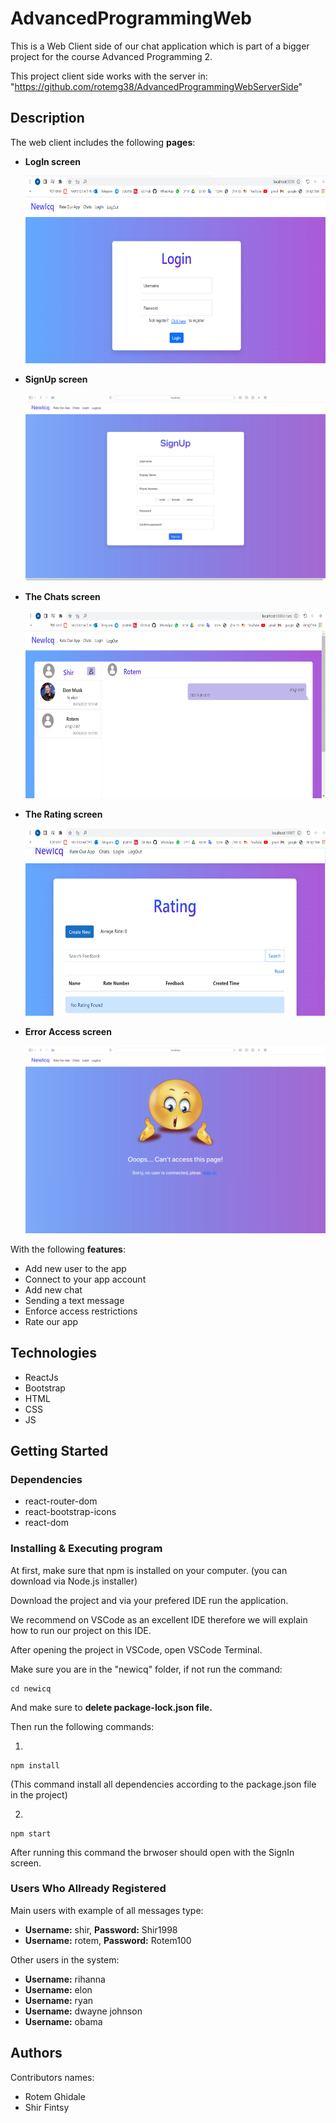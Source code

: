 # AdvancedProgrammingWeb
This is a Web Client side of our chat application which is part of a bigger project for the course Advanced Programming 2.

This project client side works with the server in:
"https://github.com/rotemg38/AdvancedProgrammingWebServerSide"

## Description
The web client includes the following **pages**:
- **LogIn screen**

    <img alt="LogIn Screen" src="assets/images/logIn_page.png" height="300" />

- **SignUp screen**

     <img alt="SignUp Screen" src="assets/images/signUp_page.png" height="300" />

- **The Chats screen**

    <img alt="Chats Screen" src="assets/images/chats_page.png" height="300" />

- **The Rating screen**

    <img alt="Rates Screen" src="assets/images/rating_page.png" height="300" />

- **Error Access screen**

    <img alt="Error Access Screen" src="assets/images/error_access_page.png" height="300" />


With the following **features**:
- Add new user to the app
- Connect to your app account
- Add new chat
- Sending a text message
- Enforce access restrictions
- Rate our app

## Technologies
- ReactJs
- Bootstrap
- HTML
- CSS
- JS

## Getting Started

### Dependencies
- react-router-dom 
- react-bootstrap-icons
- react-dom

### Installing & Executing program
At first, make sure that npm is installed on your computer. (you can download via Node.js installer)

Download the project and via your prefered IDE run the application.

We recommend on VSCode as an excellent IDE therefore we will explain how to run our project on this IDE.

After opening the project in VSCode, open VSCode Terminal. 

Make sure you are in the "newicq" folder, if not run the command:
```
cd newicq
```
And make sure to **delete package-lock.json file.**

Then run the following commands:

1)
```
npm install
```
(This command install all dependencies according to the package.json file in the project)

2)
```
npm start
```

After running this command the brwoser should open with the SignIn screen.

### Users Who Allready Registered

Main users with example of all messages type:
- **Username:** shir, **Password:** Shir1998
- **Username:** rotem, **Password:** Rotem100

Other users in the system:
- **Username:** rihanna
- **Username:** elon
- **Username:** ryan
- **Username:** dwayne johnson
- **Username:** obama

## Authors

Contributors names:

- Rotem Ghidale 
- Shir Fintsy
